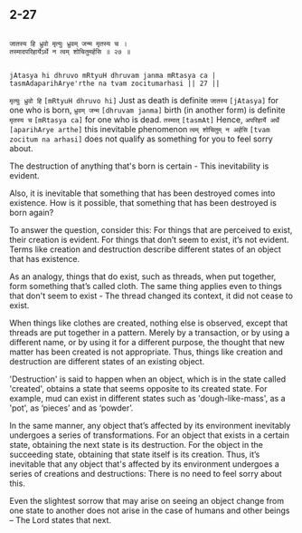 ## 2-27


```shloka-sa

जातस्य हि ध्रुवो मृत्युः ध्रुवम् जन्म मृतस्य च ।
तस्मादपरिहार्येऽर्थे न त्वम् शोचितुमर्हसि ॥ २७ ॥

```
```shloka-sa-hk

jAtasya hi dhruvo mRtyuH dhruvam janma mRtasya ca |
tasmAdaparihArye'rthe na tvam zocitumarhasi || 27 ||

```
`मृत्युः ध्रुवो हि` `[mRtyuH dhruvo hi]` Just as death is definite `जातस्य` `[jAtasya]` for one who is born, `ध्रुवम् जन्म` `[dhruvam janma]` birth (in another form) is definite `मृतस्य च` `[mRtasya ca]` for one who is dead. `तस्मात्` `[tasmAt]` Hence, `अपरिहार्ये अर्थे` `[aparihArye arthe]` this inevitable phenomenon `त्वम् शोचितुम् न अर्हसि` `[tvam zocitum na arhasi]` does not qualify as something for you to feel sorry about.

The destruction of anything that's born is certain - This inevitability is evident. 

Also, it is inevitable that something that has been destroyed comes into existence. How is it possible, that something that has been destroyed is born again? 

To answer the question, consider this: For things that are perceived to exist, their creation is evident. For things that don’t seem to exist, it’s not evident. Terms like creation and destruction describe different states of an object that has existence. 

As an analogy, things that do exist, such as threads, when put together, form something that’s called cloth. The same thing applies even to things that don't seem to exist - The thread changed its context, it did not cease to exist.

When things like clothes are created, nothing else is observed, except that threads are put together in a pattern. Merely by a transaction, or by using a different name, or by using it for a different purpose, the thought that new matter has been created is not appropriate. Thus, things like creation and destruction are different states of an existing object. 

'Destruction' is said to happen when an object, which is in the state called 'created', obtains a state that seems opposite to its created state. For example, mud can exist in different states such as 'dough-like-mass', as a 'pot', as ‘pieces’ and as ‘powder’. 

In the same manner, any object that’s affected by its environment inevitably undergoes a series of transformations. For an object that exists in a certain state, obtaining the next state is its destruction. For the object in the succeeding state, obtaining that state itself is its creation. Thus, it’s inevitable that any object that's affected by its environment undergoes a series of creations and destructions: There is no need to feel sorry about this.

Even the slightest sorrow that may arise on seeing an object change from one state to another does not arise in the case of humans and other beings – The Lord states that next.


